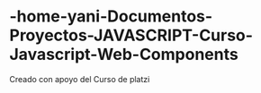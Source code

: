 # -home-yani-Documentos-Proyectos-JAVASCRIPT-Curso-Javascript-Web-Components
Creado con  apoyo del Curso de platzi
